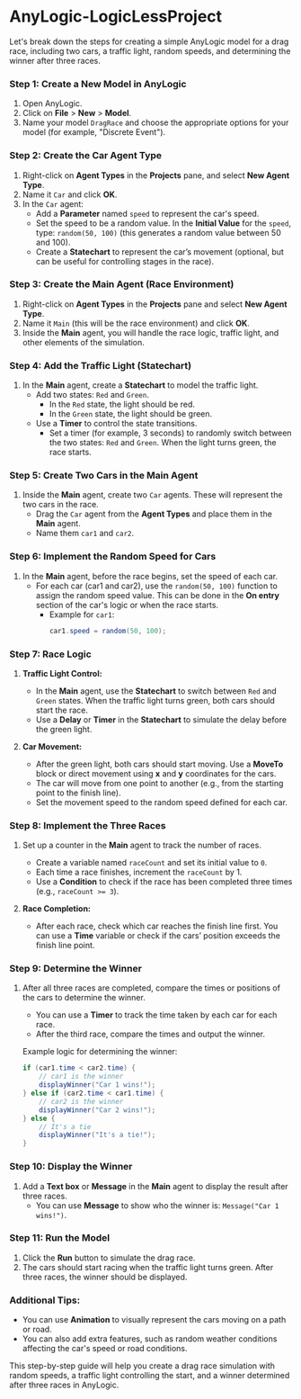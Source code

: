 # AnyLogic-LogicLessProject

Let's break down the steps for creating a simple AnyLogic model for a drag race, including two cars, a traffic light, random speeds, and determining the winner after three races.

### Step 1: **Create a New Model in AnyLogic**
1. Open AnyLogic.
2. Click on **File** > **New** > **Model**.
3. Name your model `DragRace` and choose the appropriate options for your model (for example, "Discrete Event").

### Step 2: **Create the Car Agent Type**
1. Right-click on **Agent Types** in the **Projects** pane, and select **New Agent Type**.
2. Name it `Car` and click **OK**.
3. In the `Car` agent:
   - Add a **Parameter** named `speed` to represent the car's speed.
   - Set the speed to be a random value. In the **Initial Value** for the `speed`, type: `random(50, 100)` (this generates a random value between 50 and 100).
   - Create a **Statechart** to represent the car’s movement (optional, but can be useful for controlling stages in the race).

### Step 3: **Create the Main Agent (Race Environment)**
1. Right-click on **Agent Types** in the **Projects** pane and select **New Agent Type**.
2. Name it `Main` (this will be the race environment) and click **OK**.
3. Inside the **Main** agent, you will handle the race logic, traffic light, and other elements of the simulation.

### Step 4: **Add the Traffic Light (Statechart)**
1. In the **Main** agent, create a **Statechart** to model the traffic light.
   - Add two states: `Red` and `Green`.
     - In the `Red` state, the light should be red.
     - In the `Green` state, the light should be green.
   - Use a **Timer** to control the state transitions.
     - Set a timer (for example, 3 seconds) to randomly switch between the two states: `Red` and `Green`. When the light turns green, the race starts.

### Step 5: **Create Two Cars in the Main Agent**
1. Inside the **Main** agent, create two `Car` agents. These will represent the two cars in the race.
   - Drag the `Car` agent from the **Agent Types** and place them in the **Main** agent.
   - Name them `car1` and `car2`.

### Step 6: **Implement the Random Speed for Cars**
1. In the **Main** agent, before the race begins, set the speed of each car.
   - For each car (car1 and car2), use the `random(50, 100)` function to assign the random speed value. This can be done in the **On entry** section of the car's logic or when the race starts.
     - Example for `car1`:
       ```java
       car1.speed = random(50, 100);
       ```

### Step 7: **Race Logic**
1. **Traffic Light Control:**
   - In the **Main** agent, use the **Statechart** to switch between `Red` and `Green` states. When the traffic light turns green, both cars should start the race.
   - Use a **Delay** or **Timer** in the **Statechart** to simulate the delay before the green light.
   
2. **Car Movement:**
   - After the green light, both cars should start moving. Use a **MoveTo** block or direct movement using **x** and **y** coordinates for the cars.
   - The car will move from one point to another (e.g., from the starting point to the finish line).
   - Set the movement speed to the random speed defined for each car.

### Step 8: **Implement the Three Races**
1. Set up a counter in the **Main** agent to track the number of races.
   - Create a variable named `raceCount` and set its initial value to `0`.
   - Each time a race finishes, increment the `raceCount` by 1.
   - Use a **Condition** to check if the race has been completed three times (e.g., `raceCount >= 3`).
   
2. **Race Completion:**
   - After each race, check which car reaches the finish line first. You can use a **Time** variable or check if the cars’ position exceeds the finish line point.

### Step 9: **Determine the Winner**
1. After all three races are completed, compare the times or positions of the cars to determine the winner.
   - You can use a **Timer** to track the time taken by each car for each race.
   - After the third race, compare the times and output the winner.
   
   Example logic for determining the winner:
   ```java
   if (car1.time < car2.time) {
       // car1 is the winner
       displayWinner("Car 1 wins!");
   } else if (car2.time < car1.time) {
       // car2 is the winner
       displayWinner("Car 2 wins!");
   } else {
       // It's a tie
       displayWinner("It's a tie!");
   }
   ```

### Step 10: **Display the Winner**
1. Add a **Text box** or **Message** in the **Main** agent to display the result after three races.
   - You can use **Message** to show who the winner is: `Message("Car 1 wins!")`.

### Step 11: **Run the Model**
1. Click the **Run** button to simulate the drag race.
2. The cars should start racing when the traffic light turns green. After three races, the winner should be displayed.

### Additional Tips:
- You can use **Animation** to visually represent the cars moving on a path or road.
- You can also add extra features, such as random weather conditions affecting the car's speed or road conditions.

This step-by-step guide will help you create a drag race simulation with random speeds, a traffic light controlling the start, and a winner determined after three races in AnyLogic.
